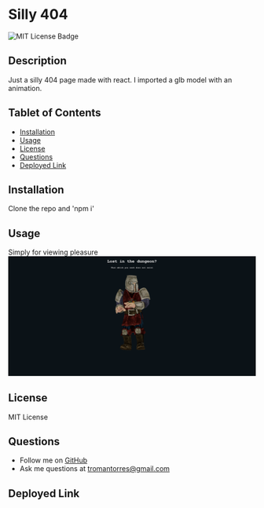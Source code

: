 # Silly 404

![MIT License Badge](https://img.shields.io/badge/license-MIT-green)

## Description
Just a silly 404 page made with react. I imported a glb model with an animation.
## Tablet of Contents
- [Installation](#installation)
- [Usage](#usage)
- [License](#license)
- [Questions](#questions)
- [Deployed Link](#deployed-link)

## Installation
Clone the repo and 'npm i'

## Usage
Simply for viewing pleasure
![Screenshot of Project](assets/images/screenshot.png)

## License
MIT License
## Questions
* Follow me on [GitHub](https://github.com/romantorres23)
* Ask me questions at tromantorres@gmail.com

## Deployed Link